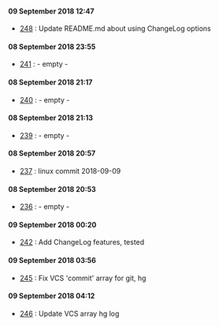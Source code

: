 
#### 09 September 2018 12:47   
 - [248]() : Update README.md about using ChangeLog options   

#### 08 September 2018 23:55   
 - [241]() : - empty -   

#### 08 September 2018 21:17   
 - [240]() : - empty -   

#### 08 September 2018 21:13   
 - [239]() : - empty -   

#### 08 September 2018 20:57   
 - [237]() : linux commit 2018-09-09   

#### 08 September 2018 20:53   
 - [236]() : - empty -   

#### 09 September 2018 00:20   
 - [242]() : Add ChangeLog features, tested   

#### 09 September 2018 03:56   
 - [245]() : Fix VCS 'commit' array for git, hg   

#### 09 September 2018 04:12   
 - [246]() : Update VCS array hg log   
